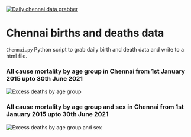 [![Daily chennai data grabber](https://github.com/elseasama/Indian-cities-births-and-deaths/actions/workflows/chennai-daily-grabber.yml/badge.svg)](https://github.com/elseasama/Indian-cities-births-and-deaths/actions/workflows/chennai-daily-grabber.yml)

# Chennai births and deaths data

```Chennai.py``` Python script to grab daily birth and death data and write to a html file.

### All cause mortality by age group in Chennai from 1st January 2015 upto 30th June 2021
![Excess deaths by age group](/Chennai/img/deathsall.png)

### All cause mortality by age group and sex in Chennai from 1st January 2015 upto 30th June 2021
![Excess deaths by age group and sex](/Chennai/img/menvsfem.png)
